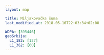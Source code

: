 ```yaml
---
layout: map

title: Miljakovačka šuma
last_modified_at: 2018-05-16T22:03:34+02:00

WDPA: [395446]
geoSrbija:
  L1_183: [127]
  L1_362: [60]
---
```

